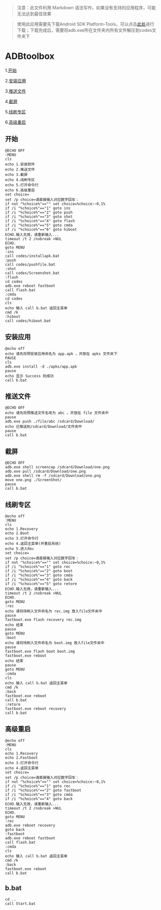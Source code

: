 >注意：此文件利用 Markdown 语法写作，如果没有支持的应用程序，可能无法达到最佳效果

>使用此应用需要先下载Android SDK Platform-Tools，可以点击[此处](https://developer.android.google.cn/studio/releases/platform-tools?hl=zh-cn)进行下载；下载完成后，需要将adb.exe所在文件夹内所有文件解压到codes文件夹下
# ADBtoolbox
1.[开始](#开始)

2.[安装应用](#安装应用)

3.[推送文件](#推送文件)

4.[截屏](#截屏)

5.[线刷专区](#线刷专区)

6.[高级重启](#高级重启)



## 开始
```
@ECHO OFF
:MENU
cls
echo 1.安装软件
echo 2.推送文件
echo 3.截屏
echo 4.线刷专区
echo 5.打开命令行
echo 6.高级重启
set choice=
set /p choice=请直接输入对应数字回车：
if not "%choice%"=="" set choice=%choice:~0,1%
if /i "%choice%"=="1" goto ins
if /i "%choice%"=="2" goto push
if /i "%choice%"=="3" goto shot
if /i "%choice%"=="4" goto flash
if /i "%choice%"=="5" goto cmda
if /i "%choice%"=="6" goto hiboot
ECHO.输入无效，请重新输入...
timeout /t 2 /nobreak >NUL
ECHO.
goto MENU
:ins
call codes/installapk.bat
:push
call codes/pushfile.bat
:shot
call codes/Screenshot.bat
:flash
cd codes
adb.exe reboot fastboot
call flash.bat
:cmda
cd codes
cls
echo 输入 call b.bat 返回主菜单
cmd /k
:hiboot
call codes/hiboot.bat
```
## 安装应用
```
@echo off
echo 请先将预安装应用命名为 app.apk ，并放在 apks 文件夹下
PAUSE
cls
adb.exe install -d ./apks/app.apk
pause
echo 显示 Success 则成功
call b.bat
```
##  推送文件 
```
@ECHO OFF
echo 请先将预推送文件名改为 abc ，并放在 file 文件夹中
pause
adb.exe push ./file/abc /sdcard/Download/
echo 已推送到/sdcard/Download/文件夹中
pause
call b.bat
```
## 截屏
```
@ECHO OFF
adb.exe shell screencap /sdcard/Download/one.png
adb.exe pull /sdcard/Download/one.png
adb.exe shell rm -f /sdcard/Download/one.png 
move one.png ./ScreenShot/
pause
call b.bat
```
## 线刷专区
```
@echo off
:MENU
cls
echo 1.Recovery
echo 2.Boot
echo 3.打开命令行
echo 4.返回主菜单(并重启系统)
echo 5.进入Rec
set choice=
set /p choice=请直接输入对应数字回车：
if not "%choice%"=="" set choice=%choice:~0,1%
if /i "%choice%"=="1" goto rec
if /i "%choice%"=="2" goto boot
if /i "%choice%"=="3" goto cmda
if /i "%choice%"=="4" goto back
if /i "%choice%"=="5" goto retore
ECHO.输入无效，请重新输入...
timeout /t 2 /nobreak >NUL
ECHO.
goto MENU 
:rec
echo 请将待刷入文件命名为 rec.img 放入file文件夹中
pause 
fastboot.exe flash recovery rec.img
echo 结束
pause
goto MENU
:boot
echo 请将待刷入文件命名为 boot.img 放入file文件夹中
pause 
fastboot.exe flash boot boot.img
fastboot.exe reboot
echo 结束
pause
goto MENU
:cmda
cls
echo 输入 call b.bat 返回主菜单
cmd /k
:back
fastboot.exe reboot
call b.bat
:retore
fastboot.exe reboot recovery
call b.bat
```
## 高级重启
```
@echo off
:MENU
cls
echo 1.Recovery
echo 2.Fastboot
echo 3.打开命令行
echo 4.返回主菜单
set choice=
set /p choice=请直接输入对应数字回车：
if not "%choice%"=="" set choice=%choice:~0,1%
if /i "%choice%"=="1" goto rec
if /i "%choice%"=="2" goto fastboot
if /i "%choice%"=="3" goto cmda
if /i "%choice%"=="4" goto back
ECHO.输入无效，请重新输入...
timeout /t 2 /nobreak >NUL
ECHO.
goto MENU 
:rec
adb.exe reboot recovery
goto back
:fastboot
adb.exe reboot fastboot
call flash.bat
:cmda
cls
echo 输入 call b.bat 返回主菜单
cmd /k
:back
fastboot.exe reboot
call b.bat
```
## b.bat
```
cd ..
call Start.bat
```
